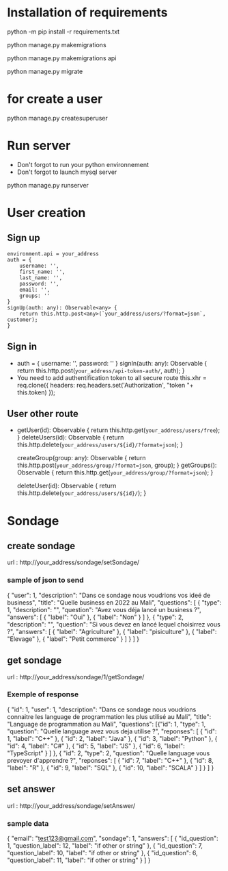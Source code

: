 # Installation of requirements

python -m pip install -r requirements.txt

python manage.py makemigrations

python manage.py makemigrations api

python manage.py migrate

# for create a user

python manage.py createsuperuser

# Run server

- Don't forgot to run your python environnement
- Don't forgot to launch mysql server

python manage.py runserver

# User creation

## Sign up

    environment.api = your_address
    auth = {
        username: '',
        first_name: '',
        last_name: '',
        password: '',
        email: '',
        groups: ''
    }
    signUp(auth: any): Observable<any> {
        return this.http.post<any>(`your_address/users/?format=json`, customer);
    }

## Sign in

- auth = {
  username: '',
  password: ''
  }
  signIn(auth: any): Observable<any> {
  return this.http.post<any>(`your_address/api-token-auth/`, auth);
  }
- You need to add authentification token to all secure route
  this.xhr = req.clone({
  headers: req.headers.set('Authorization', "token "+ this.token)
  });

## User other route

- getUser(id): Observable<any> {
  return this.http.get<any>(`your_address/users/free`);
  }
  deleteUsers(id): Observable<any> {
  return this.http.delete<any>(`your_address/users/${id}/?format=json`);
  }

  createGroup(group: any): Observable<any> {
  return this.http.post<any>(`your_address/group/?format=json`, group);
  }
  getGroups(): Observable<any> {
  return this.http.get<any>(`your_address/group/?format=json`);
  }

  deleteUser(id): Observable<any> {
  return this.http.delete<any>(`your_address/users/${id}/`);
  }

# Sondage

## create sondage

url : http://your_address/sondage/setSondage/

### sample of json to send

{
"user": 1,
"description": "Dans ce sondage nous voudrions vos ideé de business",
"title": "Quelle business en 2022 au Mali",
"questions": [
{
"type": 1,
"description": "",
"question": "Avez vous déja lancé un business ?",
"answers": [
{
"label": "Oui"
},
{
"label": "Non"
}
]
},
{
"type": 2,
"description": "",
"question": "Si vous devez en lancé lequel choisirrez vous ?",
"answers": [
{
"label": "Agriculture"
},
{
"label": "pisiculture"
},
{
"label": "Elevage"
},
{
"label": "Petit commerce"
}
]
}
]
}

## get sondage

url : http://your_address/sondage/1/getSondage/

### Exemple of response

{
"id": 1,
"user": 1,
"description": "Dans ce sondage nous voudrions connaitre les language de programmation les plus
utilisé au Mali", "title": "Language de programmation au Mali",
"questions": [{"id": 1, "type": 1,
"question": "Quelle language avez vous deja utilise ?",
"reponses": [
{
"id": 1,
"label": "C++"
},
{
"id": 2,
"label": "Java"
},
{
"id": 3,
"label": "Python"
},
{
"id": 4,
"label": "C#"
},
{
"id": 5,
"label": "JS"
},
{
"id": 6,
"label": "TypeScript"
}
]
},
{
"id": 2,
"type": 2,
"question": "Quelle language vous prevoyer d'apprendre ?",
"reponses": [
{
"id": 7,
"label": "C++"
},
{
"id": 8,
"label": "R"
},
{
"id": 9,
"label": "SQL"
},
{
"id": 10,
"label": "SCALA"
}
]
}
]
}

## set answer

url : http://your_address/sondage/setAnswer/

### sample data

{
"email": "test123@gmail.com",
"sondage": 1,
"answers": [
{
"id_question": 1,
"question_label": 12,
"label": "if other or string"
},
{
"id_question": 7,
"question_label": 10,
"label": "if other or string"
},
{
"id_question": 6,
"question_label": 11,
"label": "if other or string"
}
]
}
